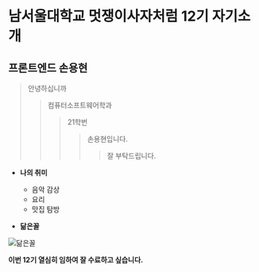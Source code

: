 # 남서울대학교 멋쟁이사자처럼 12기 자기소개

## 프론트엔드 손용현

> 안녕하십니까
>
> > 컴퓨터소프트웨어학과
> >
> > > 21학번
> > >
> > > > 손용현입니다.
> > > >
> > > > > 잘 부탁드립니다.

- **나의 취미**

  - 음악 감상
  - 요리
  - 맛집 탐방

- **닮은꼴**

![닮은꼴](https://github.com/joy10529/READEM/assets/164616163/9cccb5d3-36ed-4752-85c5-70965edfa0d0)

**이번 12기 열심히 임하여 잘 수료하고 싶습니다.**
